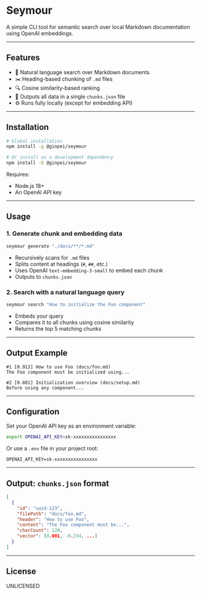 # Seymour

A simple CLI tool for semantic search over local Markdown documentation using OpenAI embeddings.

---

## Features

- 🧠 Natural language search over Markdown documents  
- ✂️ Heading-based chunking of `.md` files  
- 🔍 Cosine similarity-based ranking  
- 📁 Outputs all data in a single `chunks.json` file  
- ⚙️ Runs fully locally (except for embedding API)

---

## Installation

```bash
# Global installation
npm install -g @ginpei/seymour

# Or install as a development dependency
npm install -D @ginpei/seymour
```

Requires:

- Node.js 18+
- An OpenAI API key

---

## Usage

### 1. Generate chunk and embedding data

```bash
seymour generate "./docs/**/*.md"
```

- Recursively scans for `.md` files  
- Splits content at headings (`#`, `##`, etc.)  
- Uses OpenAI `text-embedding-3-small` to embed each chunk  
- Outputs to `chunks.json`

### 2. Search with a natural language query

```bash
seymour search "How to initialize the Foo component"
```

- Embeds your query  
- Compares it to all chunks using cosine similarity  
- Returns the top 5 matching chunks

---

## Output Example

```
#1 [0.912] How to use Foo (docs/foo.md)
The Foo component must be initialized using...

#2 [0.881] Initialization overview (docs/setup.md)
Before using any component...
```

---

## Configuration

Set your OpenAI API key as an environment variable:

```bash
export OPENAI_API_KEY=sk-xxxxxxxxxxxxxxxx
```

Or use a `.env` file in your project root:

```
OPENAI_API_KEY=sk-xxxxxxxxxxxxxxxx
```

---

## Output: `chunks.json` format

```json
[
  {
    "id": "uuid-123",
    "filePath": "docs/foo.md",
    "header": "How to use Foo",
    "content": "The Foo component must be...",
    "charCount": 128,
    "vector": [0.001, -0.234, ...]
  }
]
```

---

## License

UNLICENSED
